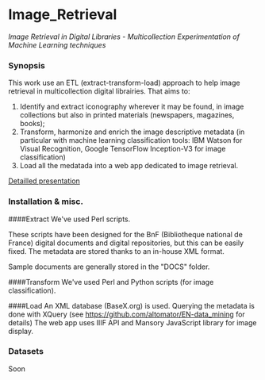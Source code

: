 # Image_Retrieval
*Image Retrieval in Digital Libraries - Multicollection Experimentation of Machine Learning techniques*

### Synopsis
This work use an ETL (extract-transform-load) approach to help image retrieval in multicollection digital librairies. 
That aims to: 
1. Identify and extract iconography wherever it may be found, in image collections but also in printed materials (newspapers, magazines, books); 
2. Transform, harmonize and enrich the image descriptive metadata (in particular with machine learning classification tools: IBM Watson for Visual Recognition, Google TensorFlow Inception-V3 for image classification)
3. Load all the medatada into a web app dedicated to image retrieval. 

[Detailled presentation](http://altomator.github.io/EN-data_mining/)

### Installation & misc.
####Extract
We've used Perl scripts. 

These scripts have been designed for the BnF (Bibliotheque national de France) digital documents and digital repositories, but this can be easily fixed. The metadata are stored thanks to an in-house XML format.

Sample documents are generally stored in the "DOCS" folder. 

####Transform
We've used Perl and Python scripts (for image classification). 

####Load
An XML database (BaseX.org) is used. Querying the metadata is done with XQuery (see https://github.com/altomator/EN-data_mining for   details)
The web app uses IIIF API and Mansory JavaScript library for image display.

### Datasets
Soon
